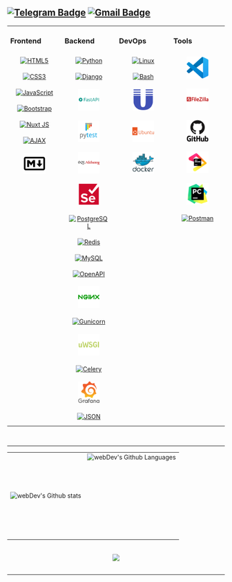 
## [![Telegram Badge](https://img.shields.io/badge/-saltitc-blue?style=flat&logo=Telegram&logoColor=white)](https://t.me/saltitc) [![Gmail Badge](https://img.shields.io/badge/-Gmail-red?style=flat&logo=Gmail&logoColor=white)](mailto:saltinthecut@gmail.com)

     


<table><tr><td valign="top" width="25%">



### Frontend  
<div align="center">  
<a href="https://en.wikipedia.org/wiki/HTML5" target="_blank"><img style="margin: 10px" src="https://profilinator.rishav.dev/skills-assets/html5-original-wordmark.svg" alt="HTML5" height="50" /></a>  
<a href="https://www.w3schools.com/css/" target="_blank"><img style="margin: 10px" src="https://profilinator.rishav.dev/skills-assets/css3-original-wordmark.svg" alt="CSS3" height="50" /></a>  
<a href="https://www.javascript.com/" target="_blank"><img style="margin: 10px" src="https://profilinator.rishav.dev/skills-assets/javascript-original.svg" alt="JavaScript" height="50" /></a>  
<a href="https://getbootstrap.com/docs/3.4/javascript/" target="_blank"><img style="margin: 10px" src="https://profilinator.rishav.dev/skills-assets/bootstrap-plain.svg" alt="Bootstrap" height="50" /></a>  
<a href="https://nuxtjs.org/" target="_blank"><img style="margin: 10px" src="https://profilinator.rishav.dev/skills-assets/nuxt.png" alt="Nuxt JS" height="50" /></a>
<a href="https://ru.wikipedia.org/wiki/AJAX" target="_blank"><img style="margin: 10px" src="https://logowik.com/content/uploads/images/ajax2010.jpg" alt="AJAX" height="50" /></a>  
<a href="https://www.markdownguide.org" target="_blank"><img style="margin: 10px" src="https://github.com/devicons/devicon/blob/master/icons/markdown/markdown-original.svg" alt="Markdown" height="50" /></a>  
</div>

</td><td valign="top" width="25%">



### Backend  
<div align="center">  
<a href="https://www.python.org/" target="_blank"><img style="margin: 10px" src="https://profilinator.rishav.dev/skills-assets/python-original.svg" alt="Python" height="50" /></a>  
<a href="https://www.djangoproject.com/" target="_blank"><img style="margin: 10px" src="https://profilinator.rishav.dev/skills-assets/django-original.svg" alt="Django" height="50" /></a>  
<a href="https://www.fastapi.tiangolo.com" target="_blank"><img style="margin: 10px" src="https://github.com/devicons/devicon/blob/master/icons/fastapi/fastapi-original-wordmark.svg" alt="FastAPI" height="50" /></a>  
<a href="https://docs.pytest.org/en/7.4.x/" target="_blank"><img style="margin: 10px" src="https://github.com/devicons/devicon/blob/master/icons/pytest/pytest-original-wordmark.svg" alt="PyTest" height="50" /></a>  
<a href="https://www.sqlalchemy.org" target="_blank"><img style="margin: 10px" src="https://github.com/devicons/devicon/blob/master/icons/sqlalchemy/sqlalchemy-original-wordmark.svg" alt="SQLAlchemy" height="50" /></a>  
<a href="https://www.selenium.dev" target="_blank"><img style="margin: 10px" src="https://github.com/devicons/devicon/blob/master/icons/selenium/selenium-original.svg" alt="Selenium" height="50" /></a>  
<a href="https://www.postgresql.org/" target="_blank"><img style="margin: 10px" src="https://profilinator.rishav.dev/skills-assets/postgresql-original-wordmark.svg" alt="PostgreSQL" height="50" /></a>  
<a href="https://www.redis.io/" target="_blank"><img style="margin: 10px" src="https://profilinator.rishav.dev/skills-assets/redis-original-wordmark.svg" alt="Redis" height="50" /></a>  
<a href="https://www.mysql.com/" target="_blank"><img style="margin: 10px" src="https://profilinator.rishav.dev/skills-assets/mysql-original-wordmark.svg" alt="MySQL" height="50"/></a>  
<a href="https://www.openapis.org" target="_blank"><img style="margin: 10px" src="https://www.vectorlogo.zone/logos/openapis/openapis-ar21.svg" alt="OpenAPI" height="50" /></a>  
<a href="https://www.nginx.org/ru/" target="_blank"><img style="margin: 10px" src="https://github.com/devicons/devicon/blob/master/icons/nginx/nginx-original.svg" alt="Nginx" height="50" /></a>  
<a href="https://gunicorn.org" target="_blank"><img style="margin: 10px" src="https://www.vectorlogo.zone/logos/gunicorn/gunicorn-ar21.svg" alt="Gunicorn" height="50" /></a>  
<a href="https://uwsgi-docs.readthedocs.io/en/latest/WSGIquickstart.html" target="_blank"><img style="margin: 10px" src="https://github.com/devicons/devicon/blob/master/icons/uwsgi/uwsgi-plain.svg" alt="uWSGI" height="50" /></a>
<a href="https://docs.celeryq.dev/en/stable/index.html" target="_blank"><img style="margin: 10px" src="https://www.fullstackpython.com/img/logos/celery.png" alt="Celery" width="70" height="20" /></a>  
<a href="https://www.grafana.com" target="_blank"><img style="margin: 10px" src="https://github.com/devicons/devicon/blob/master/icons/grafana/grafana-original-wordmark.svg" alt="Grafana" height="50" /></a>  
<a href="https://www.json.org/" target="_blank"><img style="margin: 10px" src="https://cdn-icons-png.flaticon.com/512/136/136525.png" alt="JSON" height="50" /></a>  
</div>
</td><td valign="top" width="25%">



### DevOps  
<div align="center">  
<a href="https://www.linux.org/" target="_blank"><img style="margin: 10px" src="https://profilinator.rishav.dev/skills-assets/linux-original.svg" alt="Linux" height="50" /></a>  
<a href="https://www.gnu.org/software/bash/" target="_blank"><img style="margin: 10px" src="https://profilinator.rishav.dev/skills-assets/gnu_bash-icon.svg" alt="Bash" height="50" /></a>  
<a href="https://www.linux.org/" target="_blank"><img style="margin: 10px" src="https://github.com/devicons/devicon/blob/master/icons/unix/unix-original.svg" alt="UNIX" height="50" /></a> 
<a href="https://ubuntu.com" target="_blank"><img style="margin: 10px" src="https://github.com/devicons/devicon/blob/master/icons/ubuntu/ubuntu-plain-wordmark.svg" alt="Ubuntu" height="50" /></a> 
<a href="https://www.docker.com" target="_blank"><img style="margin: 10px" src="https://github.com/devicons/devicon/blob/master/icons/docker/docker-original-wordmark.svg" alt="Docker" height="50" /></a> 
</div>


<td valign="top" width="25%">



### Tools  
<div align="center"> 
<a href="https://code.visualstudio.com" target="_blank"><img style="margin: 10px" src="https://github.com/devicons/devicon/blob/master/icons/vscode/vscode-original.svg" alt="VSCode" height="50" /></a>  
<a href="https://filezilla.ru" target="_blank"><img style="margin: 10px" src="https://github.com/devicons/devicon/blob/master/icons/filezilla/filezilla-plain-wordmark.svg" alt="Filezilla" height="50" /></a> 
<a href="https://github.com" target="_blank"><img style="margin: 10px" src="https://github.com/devicons/devicon/blob/master/icons/github/github-original-wordmark.svg" alt="GitHub" height="50" /></a> 
<a href="https://www.jetbrains.com" target="_blank"><img style="margin: 10px" src="https://github.com/devicons/devicon/blob/master/icons/jetbrains/jetbrains-original.svg" alt="JetBrains" height="50" /></a> 
<a href="https://www.jetbrains.com" target="_blank"><img style="margin: 10px" src="https://github.com/devicons/devicon/blob/master/icons/pycharm/pycharm-original.svg" alt="PyCharm" height="50" /></a> 
<a href="https://www.postman.com" target="_blank"><img style="margin: 10px" src="https://www.svgrepo.com/show/354202/postman-icon.svg" alt="Postman" height="50" /></a> 

</div>


</div>

</td>
</div>

</td></tr></table>  
  

<br/>  

 

---



<table>
  <tr>
    <td>
      <img align="left" src="http://github-readme-streak-stats.herokuapp.com?user=saltitc&theme=dark&background=000000" alt="webDev's Github stats" />
    </td>
    <td>
      <img height="195px" align="right" alt="webDev's Github Languages" src="https://github-readme-stats-sigma-five.vercel.app/api/top-langs/?username=saltitc&layout=compact&theme=vision-friendly-dark" />
    </td>
  </tr>
</table>

<br/>  

<div align="center">
<img src="https://komarev.com/ghpvc/?username=saltitc&&style=flat-square" align="center" />
</div>  
  

<br/>  


---
